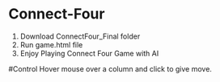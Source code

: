 # Connect-Four

1. Download ConnectFour_Final folder
2. Run game.html file 
3. Enjoy Playing Connect Four Game with AI

#Control
Hover mouse over a column and click to give move.
